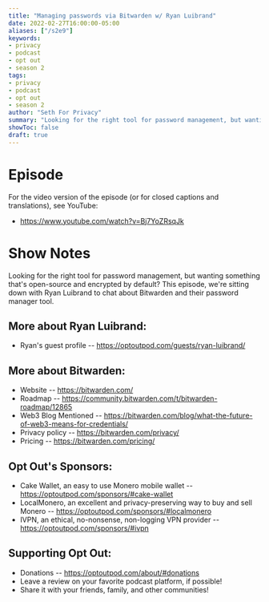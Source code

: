 ```yaml
---
title: "Managing passwords via Bitwarden w/ Ryan Luibrand"
date: 2022-02-27T16:00:00-05:00
aliases: ["/s2e9"]
keywords:
- privacy
- podcast
- opt out
- season 2
tags:
- privacy
- podcast
- opt out
- season 2
author: "Seth For Privacy"
summary: "Looking for the right tool for password management, but wanting something that's open-source and encrypted by default? This episode, we're sitting down with Ryan Luibrand to chat about Bitwarden and their password manager tool."
showToc: false
draft: true
---
```


# Episode

<div id="buzzsprout-player-10147725"></div><script src="https://www.buzzsprout.com/1790481/10147725-managing-passwords-via-bitwarden-w-ryan-luibrand.js?container_id=buzzsprout-player-10147725&player=small" type="text/javascript" charset="utf-8"></script>

For the video version of the episode (or for closed captions and translations), see YouTube: 

- <https://www.youtube.com/watch?v=Bj7YoZRsqJk>

# Show Notes

Looking for the right tool for password management, but wanting something that's open-source and encrypted by default? This episode, we're sitting down with Ryan Luibrand to chat about Bitwarden and their password manager tool.

## More about Ryan Luibrand:

- Ryan's guest profile -- https://optoutpod.com/guests/ryan-luibrand/

## More about Bitwarden:

- Website -- https://bitwarden.com/
- Roadmap -- https://community.bitwarden.com/t/bitwarden-roadmap/12865
- Web3 Blog Mentioned -- https://bitwarden.com/blog/what-the-future-of-web3-means-for-credentials/
- Privacy policy -- https://bitwarden.com/privacy/
- Pricing -- https://bitwarden.com/pricing/

## Opt Out's Sponsors:

- Cake Wallet, an easy to use Monero mobile wallet -- https://optoutpod.com/sponsors/#cake-wallet
- LocalMonero, an excellent and privacy-preserving way to buy and sell Monero -- https://optoutpod.com/sponsors/#localmonero
- IVPN, an ethical, no-nonsense, non-logging VPN provider -- https://optoutpod.com/sponsors/#ivpn

## Supporting Opt Out:

- Donations -- https://optoutpod.com/about/#donations
- Leave a review on your favorite podcast platform, if possible!
- Share it with your friends, family, and other communities!
